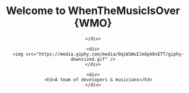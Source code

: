 <div align="center">
	<div>
		<h1>Welcome to WhenTheMusicIsOver {WMO}</h1>

	</div>

	<div>
		<img src="https://media.giphy.com/media/0qiW1WuIJeGpk8sETT/giphy-downsized.gif" />
	</div>

	<div>
		<h3>A team of developers & musicians</h3>
	</div>
</div>
